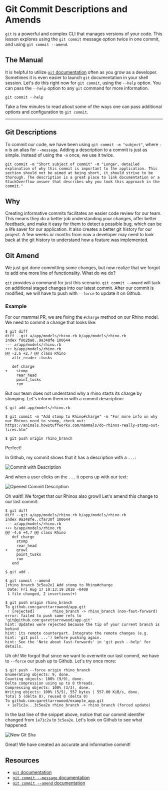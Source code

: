 # Git Commit Descriptions and Amends

`git` is a powerful and complex CLI that manages versions of your code. This lesson explores using the `git commit` message option twice in one commit, and using `git commit --amend`.

## The Manual

It is helpful to utilize [`git` documentation](https://git-scm.com/doc) often as you grow as a developer. Sometimes it is even easier to launch `git` documentation in your shell session. Let's do this right now for `git commit`, using the `--help` option. You can pass the `--help` option to any `git` command for more information.

```
git commit --help
```

Take a few minutes to read about some of the ways one can pass additional options and configuration to `git commit`.

---

## Git Descriptions

To commit our code, we have been using `git commit -m "subject"`, where `-m` is an alias for `--message`. Adding a description to a commit is just as simple. Instead of using the `-m` once, we use it twice.

```
git commit -m "Short subject of commit" -m "Longer, detailed explanation of why this commit is important to the application. This section should not be aimed at being short, it should strive to be thorough. The description is a great place to link documentation or a StackOverflow answer that describes why you took this approach in the commit."
```

## Why

Creating informative commits facilitates an easier code review for our team. This means they do a better job understanding your changes, offer better feedback, and make it easy for them to detect a possible bug, which can be a life saver for our application. It also creates a better git history for our project. A few weeks or months from now a developer may need to look back at the git history to understand how a feature was implemented.

## Git Amend

We just got done committing some changes, but now realize that we forgot to add one more line of functionality. What do we do?

`git` provides a command for just this scenario. `git commit --amend` will tack on additional staged changes into our latest commit. After our commit is modified, we will have to push with `--force` to update it on Github.

### Example

For our mammal PR, we are fixing the `#charge` method on our Rhino model. We need to commit a change that looks like:

```
$ git diff
diff --git a/app/models/rhino.rb b/app/models/rhino.rb
index f802ba8..9a348fe 100644
--- a/app/models/rhino.rb
+++ b/app/models/rhino.rb
@@ -2,6 +2,7 @@ class Rhino
   attr_reader :tusks

   def charge
+    stomp
     rear_head
     point_tusks
     run
```

But our team does not understand why a rhino starts its charge by stomping. Let's inform them in with a commit description:

```
$ git add app/models/rhino.rb

$ git commit -m "Add stomp to Rhino#charge" -m "For more info on why our Rhinos need to stomp, check out: https://animals.howstuffworks.com/mammals/do-rhinos-really-stomp-out-fires.htm"

$ git push origin rhino_branch
```

Perfect!

In Github, my commit shows that it has a description with a `...`:

![Commit with Description](https://raw.githubusercontent.com/powerhome/phrg-git-commit-messages-and-amends/master/commit-with-description.png?raw=true "Commit with Description")

And when a user clicks on the `...` it opens up with our text:

![Opened Commit Description](https://raw.githubusercontent.com/powerhome/phrg-git-commit-messages-and-amends/master/opened-commit-description.png?raw=true "Opened Commit Description")

Oh wait!! We forget that our Rhinos also growl! Let's amend this change to our last commit:

```
$ git diff
diff --git a/app/models/rhino.rb b/app/models/rhino.rb
index 9a348fe..cfa730f 100644
--- a/app/models/rhino.rb
+++ b/app/models/rhino.rb
@@ -4,6 +4,7 @@ class Rhino
   def charge
     stomp
     rear_head
+    growl
     point_tusks
     run
   end
```

```
$ git add .

$ git commit --amend
[rhino_branch 3c5ea2e] Add stomp to Rhino#charge
 Date: Fri Aug 17 10:13:19 2018 -0400
 1 file changed, 2 insertions(+)

$ git push origin rhino_branch
To github.com:garettarrowood/app.git
 ! [rejected]        rhino_branch -> rhino_branch (non-fast-forward)
error: failed to push some refs to 'git@github.com:garettarrowood/app.git'
hint: Updates were rejected because the tip of your current branch is behind
hint: its remote counterpart. Integrate the remote changes (e.g.
hint: 'git pull ...') before pushing again.
hint: See the 'Note about fast-forwards' in 'git push --help' for details.
```

Uh oh! We forgot that since we want to overwrite our last commit, we have to `--force` our push up to Github. Let's try once more:

```
$ git push --force origin rhino_branch
Enumerating objects: 9, done.
Counting objects: 100% (9/9), done.
Delta compression using up to 8 threads.
Compressing objects: 100% (3/3), done.
Writing objects: 100% (5/5), 557 bytes | 557.00 KiB/s, done.
Total 5 (delta 0), reused 0 (delta 0)
To github.com:garettarrowood/example_app.git
 + 1e71c2a...3c5ea2e rhino_branch -> rhino_branch (forced update)
```

In the last line of the snippet above, notice that our commit identifer changed from `1e71c2a` to `3c5ea2e`. Let's look on Github to see what happened:

![New Git Sha](https://raw.githubusercontent.com/powerhome/phrg-git-commit-messages-and-amends/master/new-git-sha.png?raw=true "New Git Sha")

Great! We have created an accurate and informative commit!

## Resources

- [`git` documentation](https://git-scm.com/doc)
- [`git commit --message` documentation](https://git-scm.com/docs/git-commit#git-commit--mltmsggt)
- [`git commit --amend` documentation](https://git-scm.com/docs/git-commit#git-commit---amend)
